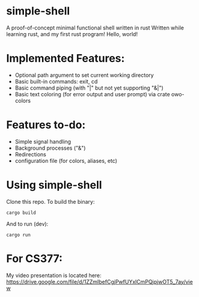  # simple-shell
A proof-of-concept minimal functional shell written in rust
Written while learning rust, and my first rust program! Hello, world!

# Implemented Features:
- Optional path argument to set current working directory
- Basic built-in commands: exit, cd
- Basic command piping (with "|" but not yet supporting "&|")
- Basic text coloring (for error output and user prompt) via crate owo-colors


# Features to-do:
- Simple signal handling
- Background processes ("&")
- Redirections
- configuration file (for colors, aliases, etc)

# Using simple-shell
Clone this repo. To build the binary:
```
cargo build
```
And to run (dev):
```
cargo run
```

# For CS377:

My video presentation is located here: https://drive.google.com/file/d/1ZZmIbefCgjPwfUYxlCmPQjpjwOT5_7ay/view

